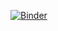 [![Binder](https://mybinder.org/badge_logo.svg)](https://mybinder.org/v2/gh/CCayssiols/CN_PTSI_Hydrostatique/HEAD)
